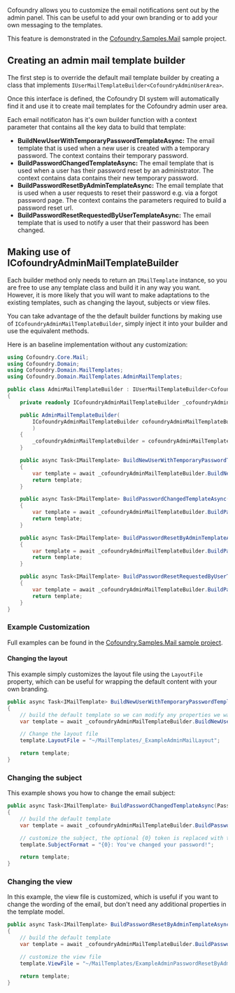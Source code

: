 ﻿Cofoundry allows you to customize the email notifications sent out by the admin panel. This can be useful to add your own branding or to add your own messaging to the templates.

This feature is demonstrated in the [Cofoundry.Samples.Mail](https://github.com/cofoundry-cms/Cofoundry.Samples.Mail) sample project.

## Creating an admin mail template builder

The first step is to override the default mail template builder by creating a class that implements `IUserMailTemplateBuilder<CofoundryAdminUserArea>`.

Once this interface is defined, the Cofoundry DI system will automatically find it and use it to create mail templates for the Cofoundry admin user area.

Each email notificaton has it's own builder function with a context parameter that contains all the key data to build that template:

- **BuildNewUserWithTemporaryPasswordTemplateAsync:** The email template that is used when a new user is created with a temporary password. The context contains their temporary password.
- **BuildPasswordChangedTemplateAsync:** The email template that is used when a user has their password reset by an administrator. The context contains data contains their new temporary password.
- **BuildPasswordResetByAdminTemplateAsync:** The email template that is used when a user requests to reset their password e.g. via a forgot password page. The context contains the parameters required to build a password reset url.  
- **BuildPasswordResetRequestedByUserTemplateAsync:** The email template that is used to notify a user that their password has been changed.

## Making use of ICofoundryAdminMailTemplateBuilder

Each builder method only needs to return an `IMailTemplate` instance, so you are free to use any template class and build it in any way you want. However, it is more likely that you will want to make adaptations to the existing templates, such as changing the layout, subjects or view files.

You can take advantage of the the default builder functions by making use of `ICofoundryAdminMailTemplateBuilder`, simply inject it into your builder and use the equivalent methods.

Here is an baseline implementation without any customization:

```csharp
using Cofoundry.Core.Mail;
using Cofoundry.Domain;
using Cofoundry.Domain.MailTemplates;
using Cofoundry.Domain.MailTemplates.AdminMailTemplates;

public class AdminMailTemplateBuilder : IUserMailTemplateBuilder<CofoundryAdminUserArea>
{
    private readonly ICofoundryAdminMailTemplateBuilder _cofoundryAdminMailTemplateBuilder;

    public AdminMailTemplateBuilder(
        ICofoundryAdminMailTemplateBuilder cofoundryAdminMailTemplateBuilder
        )
    {
        _cofoundryAdminMailTemplateBuilder = cofoundryAdminMailTemplateBuilder;
    }

    public async Task<IMailTemplate> BuildNewUserWithTemporaryPasswordTemplateAsync(NewUserWithTemporaryPasswordTemplateBuilderContext context)
    {
        var template = await _cofoundryAdminMailTemplateBuilder.BuildNewUserWithTemporaryPasswordTemplateAsync(context);
        return template;
    }

    public async Task<IMailTemplate> BuildPasswordChangedTemplateAsync(PasswordChangedTemplateBuilderContext context)
    {
        var template = await _cofoundryAdminMailTemplateBuilder.BuildPasswordChangedTemplateAsync(context);
        return template;
    }

    public async Task<IMailTemplate> BuildPasswordResetByAdminTemplateAsync(PasswordResetByAdminTemplateBuilderContext context)
    {
        var template = await _cofoundryAdminMailTemplateBuilder.BuildPasswordResetByAdminTemplateAsync(context);
        return template;
    }

    public async Task<IMailTemplate> BuildPasswordResetRequestedByUserTemplateAsync(PasswordResetRequestedByUserTemplateBuilderContext context)
    {
        var template = await _cofoundryAdminMailTemplateBuilder.BuildPasswordResetRequestedByUserTemplateAsync(context);
        return template;
    }
}
```

### Example Customization

Full examples can be found in the [Cofoundry.Samples.Mail sample project](https://github.com/cofoundry-cms/Cofoundry.Samples.Mail).

#### Changing the layout

This example simply customizes the layout file using the `LayoutFile` property, which can be useful for wrapping the default content with your own branding.

```csharp
public async Task<IMailTemplate> BuildNewUserWithTemporaryPasswordTemplateAsync(NewUserWithTemporaryPasswordTemplateBuilderContext context)
{
    // build the default template so we can modify any properties we want to customize
    var template = await _cofoundryAdminMailTemplateBuilder.BuildNewUserWithTemporaryPasswordTemplateAsync(context);

    // Change the layout file
    template.LayoutFile = "~/MailTemplates/_ExampleAdminMailLayout";

    return template;
}
```

### Changing the subject

This example shows you how to change the email subject:

```csharp
public async Task<IMailTemplate> BuildPasswordChangedTemplateAsync(PasswordChangedTemplateBuilderContext context)
{
    // build the default template
    var template = await _cofoundryAdminMailTemplateBuilder.BuildPasswordChangedTemplateAsync(context);

    // customize the subject, the optional {0} token is replaced with the application name
    template.SubjectFormat = "{0}: You've changed your password!";

    return template;
}
```

### Changing the view

In this example, the view file is customized, which is useful if you want to change the wording of the email, but don't need any additional properties in the template model.

```csharp
public async Task<IMailTemplate> BuildPasswordResetByAdminTemplateAsync(PasswordResetByAdminTemplateBuilderContext context)
{
    // build the default template
    var template = await _cofoundryAdminMailTemplateBuilder.BuildPasswordResetByAdminTemplateAsync(context);

    // customize the view file
    template.ViewFile = "~/MailTemplates/ExampleAdminPasswordResetByAdminMailTemplate";

    return template;
}
```



